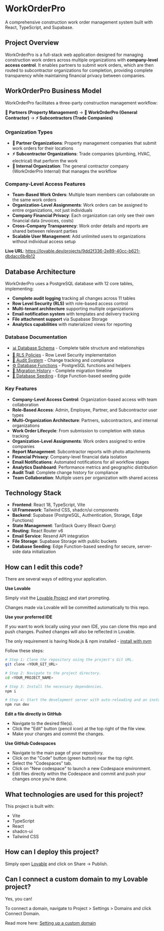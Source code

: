 # WorkOrderPro

A comprehensive construction work order management system built with React, TypeScript, and Supabase.

## Project Overview

WorkOrderPro is a full-stack web application designed for managing construction work orders across multiple organizations with **company-level access control**. It enables partners to submit work orders, which are then routed to subcontractor organizations for completion, providing complete transparency while maintaining financial privacy between companies.

## WorkOrderPro Business Model

WorkOrderPro facilitates a three-party construction management workflow:

**🏢 Partners (Property Management)** → **🔧 WorkOrderPro (General Contractor)** → **⚡ Subcontractors (Trade Companies)**

### Organization Types

- **🏢 Partner Organizations**: Property management companies that submit work orders for their locations
- **⚡ Subcontractor Organizations**: Trade companies (plumbing, HVAC, electrical) that perform the work  
- **🔧 Internal Organization**: The general contractor company (WorkOrderPro Internal) that manages the workflow

### Company-Level Access Features

- **Team-Based Work Orders**: Multiple team members can collaborate on the same work orders
- **Organization-Level Assignments**: Work orders can be assigned to entire organizations, not just individuals
- **Company Financial Privacy**: Each organization can only see their own financial data (invoices, costs)
- **Cross-Company Transparency**: Work order details and reports are shared between relevant parties
- **Scalable User Management**: Add unlimited users to organizations without individual access setup

**Live URL**: https://lovable.dev/projects/9dd2f336-2e89-40cc-b621-dbdacc6b4b12

## Database Architecture

WorkOrderPro uses a PostgreSQL database with 12 core tables, implementing:

- **Complete audit logging** tracking all changes across 11 tables
- **Row Level Security (RLS)** with role-based access control
- **Multi-tenant architecture** supporting multiple organizations
- **Email notification system** with templates and delivery tracking
- **File attachment support** via Supabase Storage
- **Analytics capabilities** with materialized views for reporting

### Database Documentation

- [📊 Database Schema](./docs/DATABASE_SCHEMA.md) - Complete table structure and relationships
- [🔐 RLS Policies](./docs/RLS_POLICIES.md) - Row Level Security implementation
- [📝 Audit System](./docs/AUDIT_SYSTEM.md) - Change tracking and compliance
- [⚙️ Database Functions](./docs/DATABASE_FUNCTIONS.md) - PostgreSQL functions and helpers
- [📅 Migration History](./docs/MIGRATION_HISTORY.md) - Complete migration timeline
- [🌱 Database Seeding](./docs/SEEDING.md) - Edge Function-based seeding guide

### Key Features

- **Company-Level Access Control**: Organization-based access with team collaboration
- **Role-Based Access**: Admin, Employee, Partner, and Subcontractor user types
- **Multi-Organization Architecture**: Partners, subcontractors, and internal organizations
- **Work Order Lifecycle**: From submission to completion with status tracking
- **Organization-Level Assignments**: Work orders assigned to entire companies
- **Report Management**: Subcontractor reports with photo attachments
- **Financial Privacy**: Company-level financial data isolation
- **Email Notifications**: Automated notifications for all workflow stages
- **Analytics Dashboard**: Performance metrics and geographic distribution
- **Audit Trail**: Complete change history for compliance
- **Team Collaboration**: Multiple users per organization with shared access

## Technology Stack

- **Frontend**: React 18, TypeScript, Vite
- **UI Framework**: Tailwind CSS, shadcn/ui components
- **Backend**: Supabase (PostgreSQL, Authentication, Storage, Edge Functions)
- **State Management**: TanStack Query (React Query)
- **Routing**: React Router v6
- **Email Service**: Resend API integration
- **File Storage**: Supabase Storage with public buckets
- **Database Seeding**: Edge Function-based seeding for secure, server-side data initialization

## How can I edit this code?

There are several ways of editing your application.

**Use Lovable**

Simply visit the [Lovable Project](https://lovable.dev/projects/9dd2f336-2e89-40cc-b621-dbdacc6b4b12) and start prompting.

Changes made via Lovable will be committed automatically to this repo.

**Use your preferred IDE**

If you want to work locally using your own IDE, you can clone this repo and push changes. Pushed changes will also be reflected in Lovable.

The only requirement is having Node.js & npm installed - [install with nvm](https://github.com/nvm-sh/nvm#installing-and-updating)

Follow these steps:

```sh
# Step 1: Clone the repository using the project's Git URL.
git clone <YOUR_GIT_URL>

# Step 2: Navigate to the project directory.
cd <YOUR_PROJECT_NAME>

# Step 3: Install the necessary dependencies.
npm i

# Step 4: Start the development server with auto-reloading and an instant preview.
npm run dev
```

**Edit a file directly in GitHub**

- Navigate to the desired file(s).
- Click the "Edit" button (pencil icon) at the top right of the file view.
- Make your changes and commit the changes.

**Use GitHub Codespaces**

- Navigate to the main page of your repository.
- Click on the "Code" button (green button) near the top right.
- Select the "Codespaces" tab.
- Click on "New codespace" to launch a new Codespace environment.
- Edit files directly within the Codespace and commit and push your changes once you're done.

## What technologies are used for this project?

This project is built with:

- Vite
- TypeScript
- React
- shadcn-ui
- Tailwind CSS

## How can I deploy this project?

Simply open [Lovable](https://lovable.dev/projects/9dd2f336-2e89-40cc-b621-dbdacc6b4b12) and click on Share -> Publish.

## Can I connect a custom domain to my Lovable project?

Yes, you can!

To connect a domain, navigate to Project > Settings > Domains and click Connect Domain.

Read more here: [Setting up a custom domain](https://docs.lovable.dev/tips-tricks/custom-domain#step-by-step-guide)
